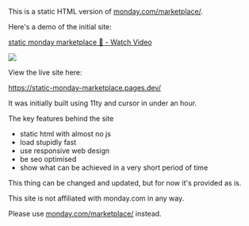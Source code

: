 This is a static HTML version of  [monday.com/marketplace/](https://monday.com/marketplace/).

Here's a demo of the initial site:

<div>
    <a href="https://www.loom.com/share/ccd890f4965e4491b864a13988e35fe9">
      <p>static monday marketplace  🚀 - Watch Video</p>
    </a>
    <a href="https://www.loom.com/share/ccd890f4965e4491b864a13988e35fe9">
      <img style="max-width:300px;" src="https://cdn.loom.com/sessions/thumbnails/ccd890f4965e4491b864a13988e35fe9-50df5b17b1e891ba-full-play.gif">
    </a>
  </div>

View the live site here: 

https://static-monday-marketplace.pages.dev/

It was initially built using 11ty and cursor in under an hour.

The  key features behind the site

- static html with almost no js
- load stupidly fast
- use responsive web design
- be seo optimised
- show what can be achieved in a very short period of time

This thing can be changed and updated, but for now it's provided as is.

This site is not affiliated with monday.com in any way. 

Please use [monday.com/marketplace/](https://monday.com/marketplace/) instead.
